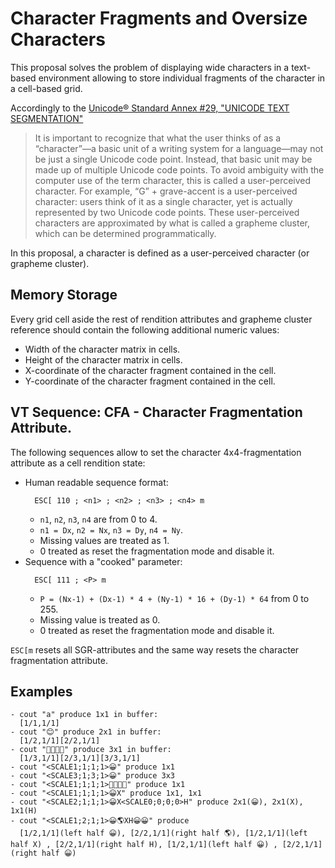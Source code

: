 # Character Fragments and Oversize Characters

This proposal solves the problem of displaying wide characters in a text-based environment allowing to store individual fragments of the character in a cell-based grid.

Accordingly to the [Unicode® Standard Annex #29, "UNICODE TEXT SEGMENTATION"](https://unicode.org/reports/tr29/#Grapheme_Cluster_Boundaries)
> It is important to recognize that what the user thinks of as a “character”—a basic unit of a writing system for a language—may not be just a single Unicode code point. Instead, that basic unit may be made up of multiple Unicode code points. To avoid ambiguity with the computer use of the term character, this is called a user-perceived character. For example, “G” + grave-accent is a user-perceived character: users think of it as a single character, yet is actually represented by two Unicode code points. These user-perceived characters are approximated by what is called a grapheme cluster, which can be determined programmatically.

In this proposal, a character is defined as a user-perceived character (or grapheme cluster).

## Memory Storage

Every grid cell aside the rest of rendition attributes and grapheme cluster reference should contain the following additional numeric values:
- Width of the character matrix in cells.
- Height of the character matrix in cells.
- X-coordinate of the character fragment contained in the cell.
- Y-coordinate of the character fragment contained in the cell.

## VT Sequence: CFA - Character Fragmentation Attribute.

The following sequences allow to set the character 4x4-fragmentation attribute as a cell rendition state:
- Human readable sequence format:
  ```
    ESC[ 110 ; <n1> ; <n2> ; <n3> ; <n4> m
  ```
  - `n1`, `n2`, `n3`, `n4` are from 0 to 4.
  - `n1 = Dx`, `n2 = Nx`, `n3 = Dy`, `n4 = Ny`.
  - Missing values are treated as 1.
  - 0 treated as reset the fragmentation mode and disable it.
- Sequence with a "cooked" parameter:
  ```
    ESC[ 111 ; <P> m
  ```
  - `P = (Nx-1) + (Dx-1) * 4 + (Ny-1) * 16 + (Dy-1) * 64` from 0 to 255.
  - Missing value is treated as 0.
  - 0 treated as reset the fragmentation mode and disable it.

`ESC[m` resets all SGR-attributes and the same way resets the character fragmentation attribute.

## Examples

```
- cout "a" produce 1x1 in buffer:
  [1/1,1/1]
- cout "😊" produce 2x1 in buffer:
  [1/2,1/1][2/2,1/1]
- cout "👨‍👩‍👧‍👦" produce 3x1 in buffer:
  [1/3,1/1][2/3,1/1][3/3,1/1]
- cout "<SCALE1;1;1;1>😀" produce 1x1
- cout "<SCALE3;1;3;1>😀" produce 3x3
- cout "<SCALE1;1;1;1>👨‍👩‍👧‍👦" produce 1x1
- cout "<SCALE1;1;1;1>😀X" produce 1x1, 1x1
- cout "<SCALE2;1;1;1>😀X<SCALE0;0;0;0>H" produce 2x1(😀), 2x1(X), 1x1(H)
- cout "<SCALE1;2;1;1>😀🌎XH😀😀" produce
  [1/2,1/1](left half 😀), [2/2,1/1](right half 🌎), [1/2,1/1](left half X) , [2/2,1/1](right half H), [1/2,1/1](left half 😀) , [2/2,1/1](right half 😀)
```